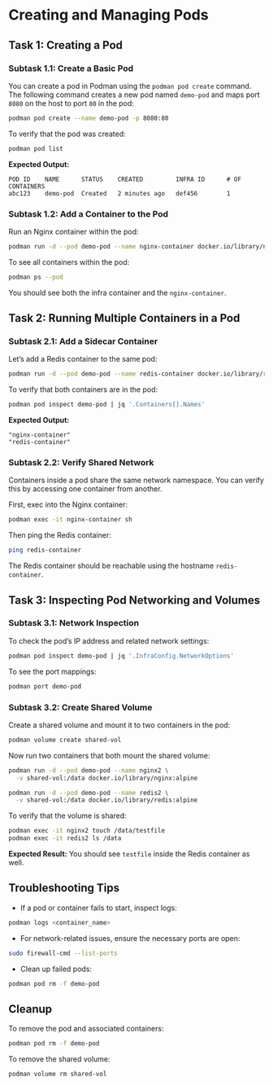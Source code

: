 # Creating and Managing Pods


## Task 1: Creating a Pod

### Subtask 1.1: Create a Basic Pod

You can create a pod in Podman using the `podman pod create` command. The following command creates a new pod named `demo-pod` and maps port `8080` on the host to port `80` in the pod:

```bash
podman pod create --name demo-pod -p 8080:80
````

To verify that the pod was created:

```bash
podman pod list
```

**Expected Output:**

```
POD ID    NAME      STATUS    CREATED         INFRA ID      # OF CONTAINERS
abc123    demo-pod  Created   2 minutes ago   def456        1
```

### Subtask 1.2: Add a Container to the Pod

Run an Nginx container within the pod:

```bash
podman run -d --pod demo-pod --name nginx-container docker.io/library/nginx:alpine
```

To see all containers within the pod:

```bash
podman ps --pod
```

You should see both the infra container and the `nginx-container`.

## Task 2: Running Multiple Containers in a Pod

### Subtask 2.1: Add a Sidecar Container

Let’s add a Redis container to the same pod:

```bash
podman run -d --pod demo-pod --name redis-container docker.io/library/redis:alpine
```

To verify that both containers are in the pod:

```bash
podman pod inspect demo-pod | jq '.Containers[].Names'
```

**Expected Output:**

```
"nginx-container"
"redis-container"
```

### Subtask 2.2: Verify Shared Network

Containers inside a pod share the same network namespace. You can verify this by accessing one container from another.

First, exec into the Nginx container:

```bash
podman exec -it nginx-container sh
```

Then ping the Redis container:

```sh
ping redis-container
```

The Redis container should be reachable using the hostname `redis-container`.

## Task 3: Inspecting Pod Networking and Volumes

### Subtask 3.1: Network Inspection

To check the pod’s IP address and related network settings:

```bash
podman pod inspect demo-pod | jq '.InfraConfig.NetworkOptions'
```

To see the port mappings:

```bash
podman port demo-pod
```

### Subtask 3.2: Create Shared Volume

Create a shared volume and mount it to two containers in the pod:

```bash
podman volume create shared-vol
```

Now run two containers that both mount the shared volume:

```bash
podman run -d --pod demo-pod --name nginx2 \
  -v shared-vol:/data docker.io/library/nginx:alpine

podman run -d --pod demo-pod --name redis2 \
  -v shared-vol:/data docker.io/library/redis:alpine
```

To verify that the volume is shared:

```bash
podman exec -it nginx2 touch /data/testfile
podman exec -it redis2 ls /data
```

**Expected Result:** You should see `testfile` inside the Redis container as well.

## Troubleshooting Tips

* If a pod or container fails to start, inspect logs:

```bash
podman logs <container_name>
```

* For network-related issues, ensure the necessary ports are open:

```bash
sudo firewall-cmd --list-ports
```

* Clean up failed pods:

```bash
podman pod rm -f demo-pod
```

## Cleanup

To remove the pod and associated containers:

```bash
podman pod rm -f demo-pod
```

To remove the shared volume:

```bash
podman volume rm shared-vol
```
